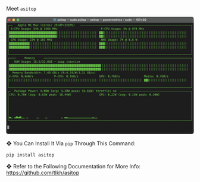 
Meet `asitop`

![image](asitop.png)

❖ You Can Install It Via `pip` Through This Command: 

```zsh
pip install asitop
```

❖ Refer to the Following Documentation for More Info: 
https://github.com/tlkh/asitop